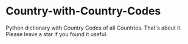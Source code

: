 # Country-with-Country-Codes
Python dictionary with Country Codes of all Countries.
That's about it. 
Please leave a star if you found it useful.
